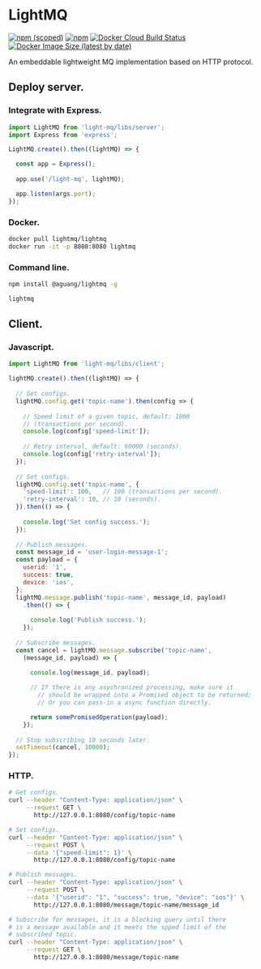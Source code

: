 # LightMQ

[![npm (scoped)](https://img.shields.io/npm/v/@aguang/lightmq)](https://www.npmjs.com/package/@aguang/lightmq)
[![npm](https://img.shields.io/npm/dm/@aguang/lightmq)](https://www.npmjs.com/package/@aguang/lightmq)
[![Docker Cloud Build Status](https://img.shields.io/docker/cloud/build/lightmq/lightmq)](https://hub.docker.com/r/lightmq/lightmq/builds)
[![Docker Image Size (latest by date)](https://img.shields.io/docker/image-size/lightmq/lightmq)](https://hub.docker.com/r/lightmq/lightmq)

An embeddable lightweight MQ implementation based on HTTP protocol.

## Deploy server.

### Integrate with Express.

```javascript
import LightMQ from 'light-mq/libs/server';
import Express from 'express';

LightMQ.create().then((lightMQ) => {

  const app = Express();
  
  app.use('/light-mq', lightMQ);

  app.listen(args.port);
});
```

### Docker.

```bash
docker pull lightmq/lightmq
docker run -it -p 8080:8080 lightmq
```

### Command line.

```bash
npm install @aguang/lightmq -g

lightmq
```

## Client.

### Javascript.

```javascript
import LightMQ from 'light-mq/libs/client';

lightMQ.create().then((lightMQ) => {
  
  // Get configs.
  lightMQ.config.get('topic-name').then(config => {
  
    // Speed limit of a given topic, default: 1000
    // (transactions per second).
    console.log(config['speed-limit']);
    
    // Retry interval, default: 60000 (seconds).
    console.log(config['retry-interval']);
  });
  
  // Set configs.
  lightMQ.config.set('topic-name', {
    'speed-limit': 100,   // 100 (transactions per second).
    'retry-interval': 10, // 10 (seconds).
  }).then(() => {
    
    console.log('Set config success.');
  });
  
  // Publish messages.
  const message_id = 'user-login-message-1';
  const payload = {
    userid: '1',
    success: true,
    device: 'ios',
  };
  lightMQ.message.publish('topic-name', message_id, payload)
    .then(() => {
    
      console.log('Publish success.');
    });
  
  // Subscribe messages.
  const cancel = lightMQ.message.subscribe('topic-name',
  	(message_id, payload) => {
    
      console.log(message_id, payload);

      // If there is any asychronized processing, make sure it
    	// should be wrapped into a Promised object to be returned;
    	// Or you can pass-in a async function directly.

      return somePromisedOperation(payload);
    });
  
  // Stop subscribing 10 seconds later.
  setTimeout(cancel, 10000);
});
```

### HTTP.

```bash
# Get configs.
curl --header "Content-Type: application/json" \
     --request GET \
       http://127.0.0.1:8080/config/topic-name

# Set configs.
curl --header "Content-Type: application/json" \
     --request POST \
     --data '{"speed-limit": 1}' \
       http://127.0.0.1:8080/config/topic-name

# Publish messages.
curl --header "Content-Type: application/json" \
     --request POST \
     --data '{"userid": "1", "success": true, "device": "ios"}' \
       http://127.0.0.1:8080/message/topic-name/message_id 

# Subscribe for messages, it is a blocking query until there
# is a message available and it meets the spped limit of the
# subscribed topic.
curl --header "Content-Type: application/json" \
     --request GET \
       http://127.0.0.1:8080/message/topic-name
```
